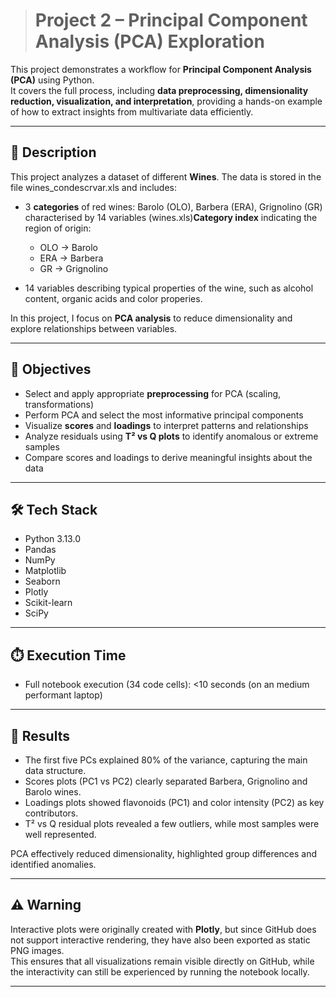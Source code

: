 > # Project 2 – Principal Component Analysis (PCA) Exploration

This project demonstrates a workflow for **Principal Component Analysis (PCA)** using Python.  
It covers the full process, including **data preprocessing, dimensionality reduction, visualization, and interpretation**, providing a hands-on example of how to extract insights from multivariate data efficiently.

---

## 📝 Description

This project analyzes a dataset of different **Wines**. The data is stored in the file wines_condescrvar.xls and includes:

- 3 **categories** of red wines: Barolo (OLO), Barbera (ERA), Grignolino (GR) characterised by 14 variables (wines.xls)**Category index** indicating the region of origin:  
  - OLO → Barolo
  - ERA → Barbera
  - GR → Grignolino

- 14 variables describing typical properties of the wine, such as alcohol content, organic acids and color properies.

In this project, I focus on **PCA analysis** to reduce dimensionality and explore relationships between variables.

---

## 🎯 Objectives

- Select and apply appropriate **preprocessing** for PCA (scaling, transformations)
- Perform PCA and select the most informative principal components  
- Visualize **scores** and **loadings** to interpret patterns and relationships  
- Analyze residuals using **T² vs Q plots** to identify anomalous or extreme samples  
- Compare scores and loadings to derive meaningful insights about the data  

---

## 🛠️ Tech Stack

- Python 3.13.0  
- Pandas  
- NumPy  
- Matplotlib  
- Seaborn
- Plotly
- Scikit-learn
- SciPy

---

## ⏱️ Execution Time

- Full notebook execution (34 code cells): <10 seconds (on an medium performant laptop)

---

## 🚀 Results

- The first five PCs explained 80% of the variance, capturing the main data structure.
- Scores plots (PC1 vs PC2) clearly separated Barbera, Grignolino and Barolo wines.
- Loadings plots showed flavonoids (PC1) and color intensity (PC2) as key contributors.
- T² vs Q residual plots revealed a few outliers, while most samples were well represented.

PCA effectively reduced dimensionality, highlighted group differences and identified anomalies.

---

## ⚠️ **Warning**

Interactive plots were originally created with **Plotly**, but since GitHub does not support interactive rendering, they have also been exported as static PNG images.  
This ensures that all visualizations remain visible directly on GitHub, while the interactivity can still be experienced by running the notebook locally.

---
